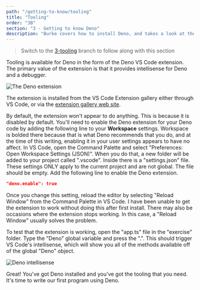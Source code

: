 ```yaml
---
path: "/getting-to-know/tooling"
title: "Tooling"
order: "3B"
section: "3 - Getting to know Deno"
description: "Burke covers how to install Deno, and takes a look at the Deno CLI, REPL and what options you need to be aware of."
---
```


> Switch to the [3-tooling](https://github.com/burkeholland/deno-exercises/tree/3-tooling) branch to follow along with this section

Tooling is available for Deno in the form of the Deno VS Code extension. The primary value of the extension is that it provides intellisense for Deno and a debugger.

![The Deno extension](../images/deno-extension.jpg)

The extension is installed from the VS Code Extension gallery either through VS Code, or via the [extension gallery web site](https://marketplace.visualstudio.com/items?itemName=denoland.vscode-deno).

By default, the extension won't appear to do anything. This is because it is disabled by default. You'll need to enable the Deno extension for your Deno code by adding the following line to your **Workspace** settings. Workspace is bolded there because that is what Deno recommends that you do, and at the time of this writing, enabling it in your user settings appears to have no affect.
In VS Code, open the Command Palette and select "Preferences: Open Workspace Settings (JSON)". When you do that, a new folder will be added to your project called ".vscode". Inside there is a "settings.json" file. These settings ONLY apply to the current project and are not global. The file should be empty. Add the following line to enable the Deno extension.

```json
"deno.enable": true
```

Once you change this setting, reload the editor by selecting "Reload Window" from the Command Palette in VS Code. I have been unable to get the extension to work without doing this after first install. There may also be occasions where the extension stops working. In this case, a "Reload Window" usually solves the problem.

To test that the extension is working, open the "app.ts" file in the "exercise" folder. Type the "Deno" global variable and press the ".". This should trigger VS Code's intellisense, which will show you all of the methods available off of the global "Deno" object.

![Deno intellisense](../images/deno-intellisense.jpg)

Great! You've got Deno installed and you've got the tooling that you need. It's time to write our first program using Deno.

